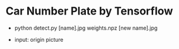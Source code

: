 # Car Number Plate by Tensorflow

* python detect.py [name].jpg weights.npz [new name].jpg

* input: origin picture